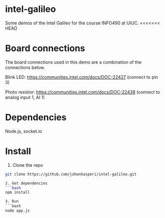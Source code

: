 # intel-galileo
Some demos of the Intel Galileo for the course INFO490 at UIUC.
<<<<<<< HEAD

# Board connections
The board connections used in this demo are a combination of the connections below.

Blink LED: https://communities.intel.com/docs/DOC-22427 (connect to pin 3)

Photo resistor: https://communities.intel.com/docs/DOC-22438 (connect to analog input 1, AI 1)

# Dependencies
Node.js, socket.io

# Install
1. Clone the repo
```bash
git clone https://github.com/johankasperi/intel-galileo.git

2. Get dependencies
```bash
npm install

3. Run
```bash
node app.js